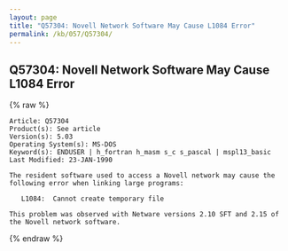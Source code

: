 ```yaml
---
layout: page
title: "Q57304: Novell Network Software May Cause L1084 Error"
permalink: /kb/057/Q57304/
---
```


## Q57304: Novell Network Software May Cause L1084 Error

{% raw %}

	Article: Q57304
	Product(s): See article
	Version(s): 5.03
	Operating System(s): MS-DOS
	Keyword(s): ENDUSER | h_fortran h_masm s_c s_pascal | mspl13_basic
	Last Modified: 23-JAN-1990
	
	The resident software used to access a Novell network may cause the
	following error when linking large programs:
	
	   L1084:  Cannot create temporary file
	
	This problem was observed with Netware versions 2.10 SFT and 2.15 of
	the Novell network software.

{% endraw %}
